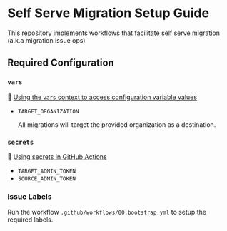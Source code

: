 # Self Serve Migration Setup Guide

This repository implements workflows that facilitate self serve migration (a.k.a migration issue ops)

## Required Configuration

### `vars`

👀 [Using the `vars` context to access configuration variable values](https://docs.github.com/en/enterprise-cloud@latest/actions/learn-github-actions/variables#using-the-vars-context-to-access-configuration-variable-values)

- `TARGET_ORGANIZATION`
  
  All migrations will target the provided organization as a destination.

### `secrets`

👀 [Using secrets in GitHub Actions](https://docs.github.com/en/enterprise-cloud@latest/actions/security-guides/using-secrets-in-github-actions)

- `TARGET_ADMIN_TOKEN`
- `SOURCE_ADMIN_TOKEN`

### Issue Labels

Run the workflow `.github/workflows/00.bootstrap.yml` to setup the required labels.
